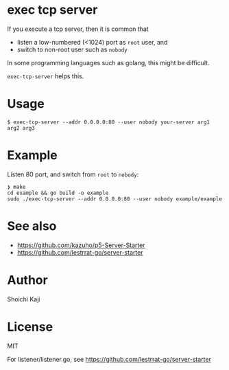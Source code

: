 # exec tcp server

If you execute a tcp server, then it is common that

* listen a low-numbered (<1024) port as `root` user, and
* switch to non-root user such as `nobody`

In some programming languages such as golang, this might be difficult.

`exec-tcp-server` helps this.

# Usage

```
$ exec-tcp-server --addr 0.0.0.0:80 --user nobody your-server arg1 arg2 arg3
```

# Example

Listen 80 port, and switch from `root` to `nobody`:

```
❯ make
cd example && go build -o example
sudo ./exec-tcp-server --addr 0.0.0.0:80 --user nobody example/example
```

# See also

* https://github.com/kazuho/p5-Server-Starter
* https://github.com/lestrrat-go/server-starter

# Author

Shoichi Kaji

# License

MIT

For listener/listener.go, see https://github.com/lestrrat-go/server-starter
